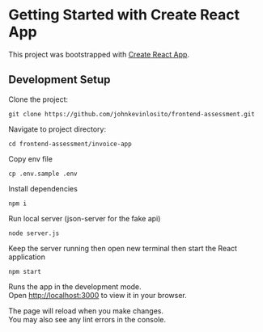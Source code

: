 # Getting Started with Create React App

This project was bootstrapped with [Create React App](https://github.com/facebook/create-react-app).

## Development Setup

Clone the project:

```
git clone https://github.com/johnkevinlosito/frontend-assessment.git
```

Navigate to project directory:

```
cd frontend-assessment/invoice-app
```

Copy env file

```
cp .env.sample .env
```

Install dependencies

```
npm i
```

Run local server (json-server for the fake api)

```
node server.js
```

Keep the server running then open new terminal then start the React application

```
npm start
```

Runs the app in the development mode.\
Open [http://localhost:3000](http://localhost:3000) to view it in your browser.

The page will reload when you make changes.\
You may also see any lint errors in the console.
